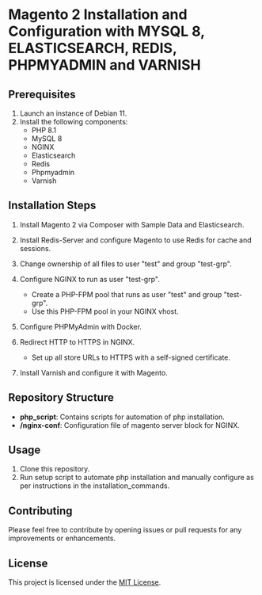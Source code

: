 # Magento 2 Installation and Configuration with MYSQL 8, ELASTICSEARCH, REDIS, PHPMYADMIN and VARNISH

## Prerequisites
1. Launch an instance of Debian 11.
2. Install the following components:
   - PHP 8.1
   - MySQL 8
   - NGINX
   - Elasticsearch
   - Redis
   - Phpmyadmin
   - Varnish

## Installation Steps
1. Install Magento 2 via Composer with Sample Data and Elasticsearch.
   
2. Install Redis-Server and configure Magento to use Redis for cache and sessions.

3. Change ownership of all files to user "test" and group "test-grp".

4. Configure NGINX to run as user "test-grp".
   - Create a PHP-FPM pool that runs as user "test" and group "test-grp".
   - Use this PHP-FPM pool in your NGINX vhost.

5. Configure PHPMyAdmin with Docker.

6. Redirect HTTP to HTTPS in NGINX.
   - Set up all store URLs to HTTPS with a self-signed certificate.

7. Install Varnish and configure it with Magento.

## Repository Structure
 - **php_script**: Contains scripts for automation of php installation.
 - **/nginx-conf**: Configuration file of magento server block for NGINX.

## Usage
1. Clone this repository.
2. Run setup script to automate php installation and  manually configure as per instructions in the installation_commands.

## Contributing
Please feel free to contribute by opening issues or pull requests for any improvements or enhancements.

## License
This project is licensed under the [MIT License](LICENSE).

